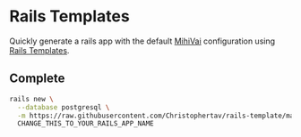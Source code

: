 # Rails Templates

Quickly generate a rails app with the default [MihiVai](https://www.mihivai.com) configuration
using [Rails Templates](http://guides.rubyonrails.org/rails_application_templates.html).

## Complete

```bash
rails new \
  --database postgresql \
  -m https://raw.githubusercontent.com/Christophertav/rails-template/master/complete.rb \
  CHANGE_THIS_TO_YOUR_RAILS_APP_NAME
```
